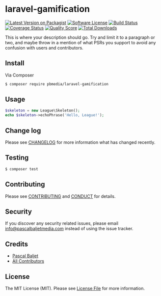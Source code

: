 # laravel-gamification

[![Latest Version on Packagist][ico-version]][link-packagist]
[![Software License][ico-license]](LICENSE.md)
[![Build Status][ico-travis]][link-travis]
[![Coverage Status][ico-scrutinizer]][link-scrutinizer]
[![Quality Score][ico-code-quality]][link-code-quality]
[![Total Downloads][ico-downloads]][link-downloads]

This is where your description should go. Try and limit it to a paragraph or two, and maybe throw in a mention of what
PSRs you support to avoid any confusion with users and contributors.

## Install

Via Composer

``` bash
$ composer require pbmedia/laravel-gamification
```

## Usage

``` php
$skeleton = new League\Skeleton();
echo $skeleton->echoPhrase('Hello, League!');
```

## Change log

Please see [CHANGELOG](CHANGELOG.md) for more information what has changed recently.

## Testing

``` bash
$ composer test
```

## Contributing

Please see [CONTRIBUTING](CONTRIBUTING.md) and [CONDUCT](CONDUCT.md) for details.

## Security

If you discover any security related issues, please email info@pascalbaljetmedia.com instead of using the issue tracker.

## Credits

- [Pascal Baljet][link-author]
- [All Contributors][link-contributors]

## License

The MIT License (MIT). Please see [License File](LICENSE.md) for more information.

[ico-version]: https://img.shields.io/packagist/v/pbmedia/laravel-gamification.svg?style=flat-square
[ico-license]: https://img.shields.io/badge/license-MIT-brightgreen.svg?style=flat-square
[ico-travis]: https://img.shields.io/travis/pbmedia/laravel-gamification/master.svg?style=flat-square
[ico-scrutinizer]: https://img.shields.io/scrutinizer/coverage/g/pbmedia/laravel-gamification.svg?style=flat-square
[ico-code-quality]: https://img.shields.io/scrutinizer/g/pbmedia/laravel-gamification.svg?style=flat-square
[ico-downloads]: https://img.shields.io/packagist/dt/pbmedia/laravel-gamification.svg?style=flat-square

[link-packagist]: https://packagist.org/packages/pbmedia/laravel-gamification
[link-travis]: https://travis-ci.org/pbmedia/laravel-gamification
[link-scrutinizer]: https://scrutinizer-ci.com/g/pbmedia/laravel-gamification/code-structure
[link-code-quality]: https://scrutinizer-ci.com/g/pbmedia/laravel-gamification
[link-downloads]: https://packagist.org/packages/pbmedia/laravel-gamification
[link-author]: https://github.com/pascalbaljet
[link-contributors]: ../../contributors
